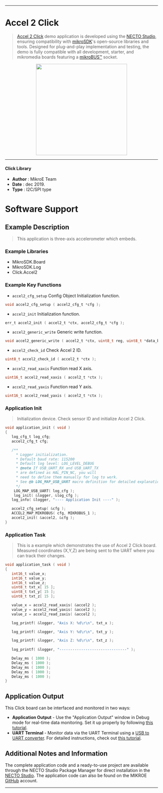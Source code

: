 
---
# Accel 2 Click

> [Accel 2 Click](https://www.mikroe.com/?pid_product=MIKROE-1905) demo application is developed using
the [NECTO Studio](https://www.mikroe.com/necto), ensuring compatibility with [mikroSDK](https://www.mikroe.com/mikrosdk)'s
open-source libraries and tools. Designed for plug-and-play implementation and testing, the demo is fully compatible with
all development, starter, and mikromedia boards featuring a [mikroBUS&trade;](https://www.mikroe.com/mikrobus) socket.

<p align="center">
  <img src="https://www.mikroe.com/?pid_product=MIKROE-1905&image=1" height=300px>
</p>

---

#### Click Library

- **Author**        : MikroE Team
- **Date**          : dec 2019.
- **Type**          : I2C/SPI type

# Software Support

## Example Description

> This application is three-axis accelerometer which embeds.

### Example Libraries

- MikroSDK.Board
- MikroSDK.Log
- Click.Accel2

### Example Key Functions

- `accel2_cfg_setup` Config Object Initialization function. 
```c
void accel2_cfg_setup ( accel2_cfg_t *cfg );
``` 
 
- `accel2_init` Initialization function. 
```c
err_t accel2_init ( accel2_t *ctx, accel2_cfg_t *cfg );
```

- `accel2_generic_write` Generic write function. 
```c
void accel2_generic_write ( accel2_t *ctx, uint8_t reg, uint8_t *data_buf, uint8_t len );
```

- `accel2_check_id` Check Accel 2 ID. 
```c
uint8_t accel2_check_id ( accel2_t *ctx );
```
 
- `accel2_read_xaxis` Function read X axis. 
```c
uint16_t accel2_read_xaxis ( accel2_t *ctx );
```

- `accel2_read_yaxis` Function read Y axis. 
```c
uint16_t accel2_read_yaxis ( accel2_t *ctx );
```

### Application Init

> Initialization device. Check sensor ID and initialize Accel 2 Click.

```c
void application_init ( void )
{
   log_cfg_t log_cfg;
   accel2_cfg_t cfg;

   /** 
     * Logger initialization.
     * Default baud rate: 115200
     * Default log level: LOG_LEVEL_DEBUG
     * @note If USB_UART_RX and USB_UART_TX 
     * are defined as HAL_PIN_NC, you will 
     * need to define them manually for log to work. 
     * See @b LOG_MAP_USB_UART macro definition for detailed explanation.
     */
    LOG_MAP_USB_UART( log_cfg );
    log_init( &logger, &log_cfg );
   log_info( &logger, "---- Application Init ----" );

   accel2_cfg_setup( &cfg );
   ACCEL2_MAP_MIKROBUS( cfg, MIKROBUS_1 );
   accel2_init( &accel2, &cfg );
}
```

### Application Task

> This is a example which demonstrates the use of Accel 2 Click board.
   Measured coordinates (X,Y,Z) are being sent to the UART where you can track their changes.

```c
void application_task ( void )
{
   int16_t value_x;
   int16_t value_y;
   int16_t value_z;
   uint8_t txt_x[ 15 ];
   uint8_t txt_y[ 15 ];
   uint8_t txt_z[ 15 ];

   value_x = accel2_read_xaxis( &accel2 );
   value_y = accel2_read_yaxis( &accel2 );
   value_z = accel2_read_zaxis( &accel2 );

   log_printf( &logger, "Axis X: %d\r\n", txt_x );

   log_printf( &logger, "Axis Y: %d\r\n", txt_y );

   log_printf( &logger, "Axis Z: %d\r\n", txt_z );
   
   log_printf( &logger, "-------------------------------" );

   Delay_ms ( 1000 );
   Delay_ms ( 1000 );
   Delay_ms ( 1000 );
   Delay_ms ( 1000 );
   Delay_ms ( 1000 );
}
```

## Application Output

This Click board can be interfaced and monitored in two ways:
- **Application Output** - Use the "Application Output" window in Debug mode for real-time data monitoring.
Set it up properly by following [this tutorial](https://www.youtube.com/watch?v=ta5yyk1Woy4).
- **UART Terminal** - Monitor data via the UART Terminal using
a [USB to UART converter](https://www.mikroe.com/click/interface/usb?interface*=uart,uart). For detailed instructions,
check out [this tutorial](https://help.mikroe.com/necto/v2/Getting%20Started/Tools/UARTTerminalTool).

## Additional Notes and Information

The complete application code and a ready-to-use project are available through the NECTO Studio Package Manager for 
direct installation in the [NECTO Studio](https://www.mikroe.com/necto). The application code can also be found on
the MIKROE [GitHub](https://github.com/MikroElektronika/mikrosdk_click_v2) account.

---
